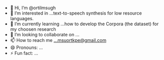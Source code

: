 - 👋 Hi, I’m @ortilmsugh
- 👀 I’m interested in ...text-to-speech synthesis for low resource languages. 
- 🌱 I’m currently learning ...how to develop the Corpora (the dataset) for my choosen research
- 💞️ I’m looking to collaborate on ...
- 📫 How to reach me ...msuortkpe@gmail.com
- 😄 Pronouns: ...
- ⚡ Fun fact: ...

<!---
ortilmsugh/ortilmsugh is a ✨ special ✨ repository because its `README.md` (this file) appears on your GitHub profile.
You can click the Preview link to take a look at your changes.
--->

